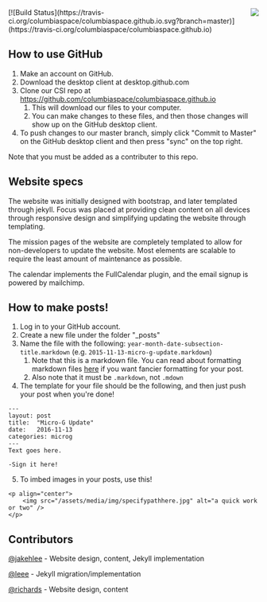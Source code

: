 <img style="float: right;" src="https://columbiaspace.org/assets/media/img/csi-logo-small.png">
[![Build Status](https://travis-ci.org/columbiaspace/columbiaspace.github.io.svg?branch=master)](https://travis-ci.org/columbiaspace/columbiaspace.github.io)

## How to use GitHub

1. Make an account on GitHub.
2. Download the desktop client at desktop.github.com
3. Clone our CSI repo at https://github.com/columbiaspace/columbiaspace.github.io
	1. This will download our files to your computer.
	2. You can make changes to these files, and then those changes will show up on the GitHub desktop client.
4. To push changes to our master branch, simply click "Commit to Master" on the GitHub desktop client and then press "sync" on the top right.

Note that you must be added as a contributer to this repo.

## Website specs

The website was initially designed with bootstrap, and later templated through jekyll. Focus was placed at providing clean content on all devices through responsive design and simplifying updating the website through templating.

The mission pages of the website are completely templated to allow for non-developers to update the website. Most elements are scalable to require the least amount of maintenance as possible.

The calendar implements the FullCalendar plugin, and the email signup is powered by mailchimp.

## How to make posts!

1. Log in to your GitHub account.
2. Create a new file under the folder "_posts"
3. Name the file with the following: `year-month-date-subsection-title.markdown` (e.g. `2015-11-13-micro-g-update.markdown`)
	1. Note that this is a markdown file. You can read about formatting markdown files [here](https://help.github.com/articles/markdown-basics/) if you want fancier formatting for your post.
	2. Also note that it must be `.markdown`, not `.mdown`
4. The template for your file should be the following, and then just push your post when you're done!

```
---
layout: post
title:  "Micro-G Update"
date:   2016-11-13
categories: microg
---
Text goes here.

-Sign it here!
```

5. To imbed images in your posts, use this!

```
<p align="center">
	<img src="/assets/media/img/specifypathhere.jpg" alt="a quick work or two" />
</p>
```

## Contributors

[@jakehlee](https://github.com/jakehlee) - Website design, content, Jekyll implementation

[@leee](https://github.com/leee) - Jekyll migration/implementation

[@richards](https://github.com/richards) - Website design, content
